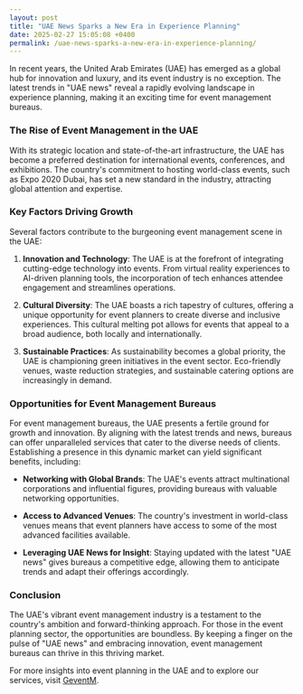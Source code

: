 ```yaml
---
layout: post
title: "UAE News Sparks a New Era in Experience Planning"
date: 2025-02-27 15:05:08 +0400
permalink: /uae-news-sparks-a-new-era-in-experience-planning/
---
```



In recent years, the United Arab Emirates (UAE) has emerged as a global hub for innovation and luxury, and its event industry is no exception. The latest trends in "UAE news" reveal a rapidly evolving landscape in experience planning, making it an exciting time for event management bureaus.

### The Rise of Event Management in the UAE

With its strategic location and state-of-the-art infrastructure, the UAE has become a preferred destination for international events, conferences, and exhibitions. The country's commitment to hosting world-class events, such as Expo 2020 Dubai, has set a new standard in the industry, attracting global attention and expertise.

### Key Factors Driving Growth

Several factors contribute to the burgeoning event management scene in the UAE:

1. **Innovation and Technology**: The UAE is at the forefront of integrating cutting-edge technology into events. From virtual reality experiences to AI-driven planning tools, the incorporation of tech enhances attendee engagement and streamlines operations.

2. **Cultural Diversity**: The UAE boasts a rich tapestry of cultures, offering a unique opportunity for event planners to create diverse and inclusive experiences. This cultural melting pot allows for events that appeal to a broad audience, both locally and internationally.

3. **Sustainable Practices**: As sustainability becomes a global priority, the UAE is championing green initiatives in the event sector. Eco-friendly venues, waste reduction strategies, and sustainable catering options are increasingly in demand.

### Opportunities for Event Management Bureaus

For event management bureaus, the UAE presents a fertile ground for growth and innovation. By aligning with the latest trends and news, bureaus can offer unparalleled services that cater to the diverse needs of clients. Establishing a presence in this dynamic market can yield significant benefits, including:

- **Networking with Global Brands**: The UAE's events attract multinational corporations and influential figures, providing bureaus with valuable networking opportunities.
  
- **Access to Advanced Venues**: The country's investment in world-class venues means that event planners have access to some of the most advanced facilities available.

- **Leveraging UAE News for Insight**: Staying updated with the latest "UAE news" gives bureaus a competitive edge, allowing them to anticipate trends and adapt their offerings accordingly.

### Conclusion

The UAE's vibrant event management industry is a testament to the country's ambition and forward-thinking approach. For those in the event planning sector, the opportunities are boundless. By keeping a finger on the pulse of "UAE news" and embracing innovation, event management bureaus can thrive in this thriving market.

For more insights into event planning in the UAE and to explore our services, visit [GeventM](https://geventm.com/).